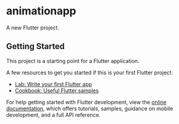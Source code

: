 # animationapp
 
A new Flutter project.

## Getting Started

This project is a starting point for a Flutter application.

A few resources to get you started if this is your first Flutter project:
 
- [Lab: Write your first Flutter app](https://docs.flutter.dev/get-started/codelab)
- [Cookbook: Useful Flutter samples](https://docs.flutter.dev/cookbook)
  
For help getting started with Flutter development, view the
[online documentation](https://docs.flutter.dev/), which offers tutorials,
samples, guidance on mobile development, and a full API reference.
 